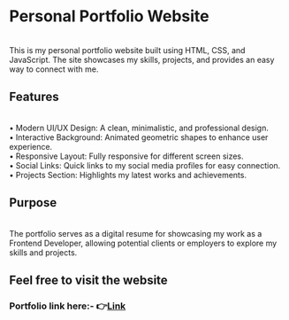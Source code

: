 <h1>Personal Portfolio Website</h1>
<br>
This is my personal portfolio website built using HTML, CSS, and JavaScript. The site showcases my skills, projects, and provides an easy way to connect with me.
<br>
<h2>Features</h2>
<br>
• Modern UI/UX Design: A clean, minimalistic, and professional design.<br>
• Interactive Background: Animated geometric shapes to enhance user experience.<br>
• Responsive Layout: Fully responsive for different screen sizes.<br>
• Social Links: Quick links to my social media profiles for easy connection.<br>
• Projects Section: Highlights my latest works and achievements.<br>
<h2>Purpose</h2>
<br>
The portfolio serves as a digital resume for showcasing my work as a Frontend Developer, allowing potential clients or employers to explore my skills and projects.
<br>
<h2>Feel free to visit the website</h2>
<h3>Portfolio link here:-
👉<a href="https://deepak-bisht.netlify.app/" target="_blank">Link</a>
</h3>
